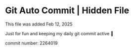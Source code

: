 # Git Auto Commit | Hidden File

This file was added Feb 12, 2025

Just for fun and keeping my daily git commit active 🤪

commit number: 2264019
